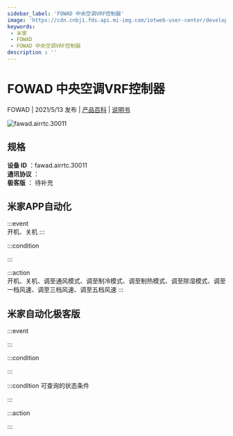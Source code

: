 ```yaml
---
sidebar_label: 'FOWAD 中央空调VRF控制器'
image: 'https://cdn.cnbj1.fds.api.mi-img.com/iotweb-user-center/developer_1679048482617ZMx5naVZ.png?GalaxyAccessKeyId=AKVGLQWBOVIRQ3XLEW&Expires=9223372036854775807&Signature=GlMuq1ZZLjO1cOpSqi1Tf2ffspU='
keywords: 
 - 米家
 - FOWAD
 - FOWAD 中央空调VRF控制器
description : ''
---
```

# FOWAD 中央空调VRF控制器

FOWAD | 2021/5/13 发布 | [产品百科](https://home.mi.com/webapp/content/baike/product/index.html?model=fawad.airrtc.30011/) | [说明书](https://home.mi.com/views/introduction.html?model=fawad.airrtc.30011&region=cn)

![fawad.airrtc.30011](https://cdn.cnbj1.fds.api.mi-img.com/iotweb-user-center/developer_1679048482617ZMx5naVZ.png?GalaxyAccessKeyId=AKVGLQWBOVIRQ3XLEW&Expires=9223372036854775807&Signature=GlMuq1ZZLjO1cOpSqi1Tf2ffspU=)

## 规格  
> 
**设备 ID** ：fawad.airrtc.30011  
**通讯协议** ：  
**极客版**  ： 待补充 


## 米家APP自动化  

:::event  
开机、关机
:::

:::condition  

:::

:::action   
开机、关机、调至通风模式、调至制冷模式、调至制热模式、调至除湿模式、调至一档风速、调至三档风速、调至五档风速
:::

## 米家自动化极客版  

:::event  

:::

:::condition  

:::

:::condition 可查询的状态条件  

:::

:::action  

:::

        

